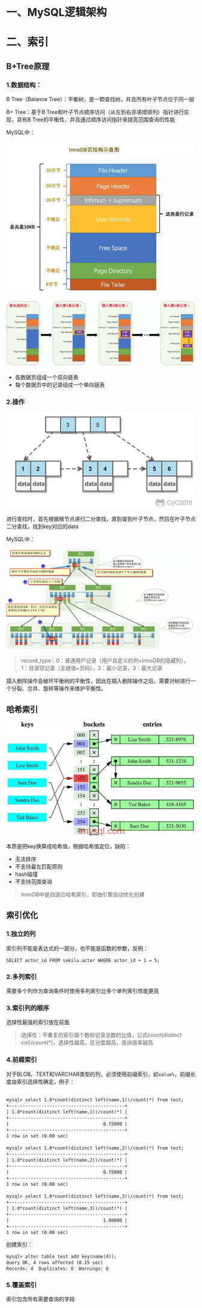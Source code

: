 # 一、MySQL逻辑架构



# 二、索引

## B+Tree原理

### 1.数据结构：

B Tree（Balance Tree）：平衡树，是一颗查找树，并且所有叶子节点位于同一层

B+ Tree：基于B Tree和叶子节点顺序访问（从左到右非递增排列）指针进行实现，具有B Tree的平衡性，并且通过顺序访问指针来提高范围查询的性能

MySQL中：

![](images/164c6d7a53a7920b.png)

![](images/164c6d7a53b78847.png)

- 各数据页组成一个双向链表
- 每个数据页中的记录组成一个单向链表

### 2.操作

![](images/68747470733a2f2f63732d6e6f7465732d313235363130393739362e636f732e61702d6775616e677a686f752e6d7971636c6f75642e636f6d2f33333537363834392d393237352d343762622d616461372d3864656435663565376337332e706e67.png)

进行查找时，首先根据根节点递归二分查找，直到查到叶子节点，然后在叶子节点二分查找，找到key对应的data

MySQL中：

![](images/164c6d7a5663f62b.png)

> record_type：0：普通用户记录（用户自定义的列+InnoDB的隐藏列），1：目录项记录（主键值+页码），2：最小记录，3：最大记录

插入删除操作会破坏平衡树的平衡性，因此在插入删除操作之后，需要对树进行一个分裂、合并、旋转等操作来维护平衡性。

## 哈希索引

![](images/164c6d7a55fd52b3.png)

本质是把key换算成哈希值，根据哈希值定位，缺陷：

- 无法排序
- 不支持最左匹配原则
- hash碰撞
- 不支持范围查询

> InnoDB中是自适应哈希索引，即由引擎自动优化创建

## 索引优化

### 1.独立的列

索引列不能是表达式的一部分，也不能是函数的参数，反例：

```mysql
SELECT actor_id FROM sakila.actor WHERE actor_id + 1 = 5;
```

### 2.多列索引

需要多个列作为查询条件时使用多列索引比多个单列索引性能更高

### 3.索引列的顺序

选择性最强的索引放在前面

> 选择性：不重复的索引值个数和记录总数的比值，公式count(distinct col)/count(*)，选择性越高，区分度越高，查询效率越高

### 4.前缀索引

对于BLOB、TEXT和VARCHAR类型的列，必须使用前缀索引，如`value%`，前缀长度由索引选择性确定，例子：

```mysql

mysql> select 1.0*count(distinct left(name,1))/count(*) from test;
+-------------------------------------------+
| 1.0*count(distinct left(name,1))/count(*) |
+-------------------------------------------+
|                                   0.75000 |
+-------------------------------------------+
1 row in set (0.00 sec)

mysql> select 1.0*count(distinct left(name,2))/count(*) from test;
+-------------------------------------------+
| 1.0*count(distinct left(name,2))/count(*) |
+-------------------------------------------+
|                                   0.75000 |
+-------------------------------------------+
1 row in set (0.00 sec)

mysql> select 1.0*count(distinct left(name,3))/count(*) from test;
+-------------------------------------------+
| 1.0*count(distinct left(name,3))/count(*) |
+-------------------------------------------+
|                                   1.00000 |
+-------------------------------------------+
1 row in set (0.00 sec)
```

创建索引：

```mysql
mysql> alter table test add key(name(4));
Query OK, 4 rows affected (0.15 sec)
Records: 4  Duplicates: 0  Warnings: 0
```

### 5.覆盖索引

索引包含所有需要查询的字段
